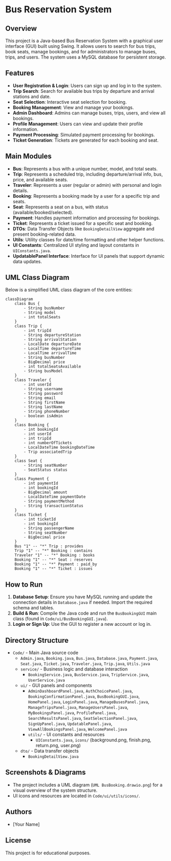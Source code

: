 # Bus Reservation System

## Overview
This project is a Java-based Bus Reservation System with a graphical user interface (GUI) built using Swing. It allows users to search for bus trips, book seats, manage bookings, and for administrators to manage buses, trips, and users. The system uses a MySQL database for persistent storage.

## Features
- **User Registration & Login**: Users can sign up and log in to the system.
- **Trip Search**: Search for available bus trips by departure and arrival stations and date.
- **Seat Selection**: Interactive seat selection for booking.
- **Booking Management**: View and manage your bookings.
- **Admin Dashboard**: Admins can manage buses, trips, users, and view all bookings.
- **Profile Management**: Users can view and update their profile information.
- **Payment Processing**: Simulated payment processing for bookings.
- **Ticket Generation**: Tickets are generated for each booking and seat.

## Main Modules
- **Bus**: Represents a bus with a unique number, model, and total seats.
- **Trip**: Represents a scheduled trip, including departure/arrival info, bus, price, and available seats.
- **Traveler**: Represents a user (regular or admin) with personal and login details.
- **Booking**: Represents a booking made by a user for a specific trip and seats.
- **Seat**: Represents a seat on a bus, with status (available/booked/selected).
- **Payment**: Handles payment information and processing for bookings.
- **Ticket**: Represents a ticket issued for a specific seat and booking.
- **DTOs**: Data Transfer Objects like `BookingDetailView` aggregate and present booking-related data.
- **Utils**: Utility classes for date/time formatting and other helper functions.
- **UI Constants**: Centralized UI styling and layout constants in `UIConstants.java`.
- **UpdatablePanel Interface**: Interface for UI panels that support dynamic data updates.

## UML Class Diagram
Below is a simplified UML class diagram of the core entities:

```mermaid
classDiagram
    class Bus {
        - String busNumber
        - String model
        - int totalSeats
    }
    class Trip {
        - int tripId
        - String departureStation
        - String arrivalStation
        - LocalDate departureDate
        - LocalTime departureTime
        - LocalTime arrivalTime
        - String busNumber
        - BigDecimal price
        - int totalSeatsAvailable
        - String busModel
    }
    class Traveler {
        - int userId
        - String username
        - String password
        - String email
        - String firstName
        - String lastName
        - String phoneNumber
        - boolean isAdmin
    }
    class Booking {
        - int bookingId
        - int userId
        - int tripId
        - int numberOfTickets
        - LocalDateTime bookingDateTime
        - Trip associatedTrip
    }
    class Seat {
        - String seatNumber
        - SeatStatus status
    }
    class Payment {
        - int paymentId
        - int bookingId
        - BigDecimal amount
        - LocalDateTime paymentDate
        - String paymentMethod
        - String transactionStatus
    }
    class Ticket {
        - int ticketId
        - int bookingId
        - String passengerName
        - String seatNumber
        - BigDecimal price
    }
    Bus "1" -- "*" Trip : provides
    Trip "1" -- "*" Booking : contains
    Traveler "1" -- "*" Booking : books
    Booking "1" -- "*" Seat : reserves
    Booking "1" -- "*" Payment : paid_by
    Booking "1" -- "*" Ticket : issues
```

## How to Run
1. **Database Setup**: Ensure you have MySQL running and update the connection details in `Database.java` if needed. Import the required schema and tables.
2. **Build & Run**: Compile the Java code and run the `BusBookingGUI` main class (found in `Code/ui/BusBookingGUI.java`).
3. **Login or Sign Up**: Use the GUI to register a new account or log in.

## Directory Structure
- `Code/` - Main Java source code
  - `Admin.java`, `Booking.java`, `Bus.java`, `Database.java`, `Payment.java`, `Seat.java`, `Ticket.java`, `Traveler.java`, `Trip.java`, `Utils.java`
  - `service/` - Business logic and database interaction
    - `BookingService.java`, `BusService.java`, `TripService.java`, `UserService.java`
  - `ui/` - GUI panels and components
    - `AdminDashboardPanel.java`, `AuthChoicePanel.java`, `BookingConfirmationPanel.java`, `BusBookingGUI.java`, `HomePanel.java`, `LoginPanel.java`, `ManageBusesPanel.java`, `ManageTripsPanel.java`, `ManageUsersPanel.java`, `MyBookingsPanel.java`, `ProfilePanel.java`, `SearchResultsPanel.java`, `SeatSelectionPanel.java`, `SignUpPanel.java`, `UpdatablePanel.java`, `ViewAllBookingsPanel.java`, `WelcomePanel.java`
    - `utils/` - UI constants and resources
      - `UIConstants.java`, `icons/` (background.png, finish.png, return.png, user.png)
  - `dto/` - Data transfer objects
    - `BookingDetailView.java`

## Screenshots & Diagrams
- The project includes a UML diagram (`UML BusBooking.drawio.png`) for a visual overview of the system structure.
- UI icons and resources are located in `Code/ui/utils/icons/`.

## Authors
- [Your Name]

## License
This project is for educational purposes. 